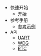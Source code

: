* 快速开始
    * [开始](/zh-cn/README.md)
* 参考手册
    * [参考示例](/zh-cn/guide.md "The greatest guide in the world")
* API
  * [UART](/zh-cn/uart.md)
  * [WDG](/zh-cn/wdg.md)
  * [RTC](/zh-cn/rtc.md)
